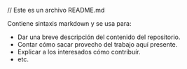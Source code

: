 // Este es un archivo README.md

Contiene sintaxis markdown y se usa para:

* Dar una breve descripción del contenido del repositorio.
* Contar cómo sacar provecho del trabajo aquí presente.
* Explicar a los interesados cómo contribuír.
* etc.
